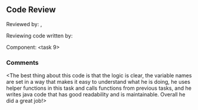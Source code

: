 ## Code Review

Reviewed by: <Zimu Li>, <u7274285>

Reviewing code written by: <Shunyao Yang> <u7341225>

Component: <task 9>

### Comments 

<The best thing about this code is that the logic is clear, 
the variable names are set in a way that makes it easy to 
understand what he is doing, he uses helper functions in 
this task and calls functions from previous tasks, and he 
writes java code that has good readability and is maintainable. 
Overall he did a great job!>


